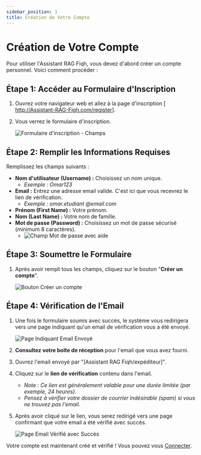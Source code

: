 ```yaml
---
sidebar_position: 1
title: Création de Votre Compte
---
```


# Création de Votre Compte

Pour utiliser l'Assistant RAG Fiqh, vous devez d'abord créer un compte personnel. Voici comment procéder :

## Étape 1: Accéder au Formulaire d'Inscription

1.  Ouvrez votre navigateur web et allez à la page d'inscription [ http://Assistant-RAG-Figh.com/register].
2.  Vous verrez le formulaire d'inscription.

    ![Formulaire d'inscription - Champs](/img/screenshot-register-form.png)

## Étape 2: Remplir les Informations Requises

Remplissez les champs suivants :

* **Nom d'utilisateur (Username) :** Choisissez un nom unique.
    * *Exemple : Omar123*
* **Email :** Entrez une adresse email valide. C'est ici que vous recevrez le lien de vérification.
    * *Exemple : omar.etudiant @email.com*
* **Prénom (First Name) :** Votre prénom.
* **Nom (Last Name) :** Votre nom de famille.
* **Mot de passe (Password) :** Choisissez un mot de passe sécurisé (minimum 8 caractères).
    * ![Champ Mot de passe avec aide](/img/screenshot-password-field.png)

## Étape 3: Soumettre le Formulaire

1.  Après avoir rempli tous les champs, cliquez sur le bouton "**Créer un compte**".

    ![Bouton Créer un compte](/img/screenshot-register-button.png)

## Étape 4: Vérification de l'Email

1.  Une fois le formulaire soumis avec succès, le système vous redirigera vers une page indiquant qu'un email de vérification vous a été envoyé.

    ![Page Indiquant Email Envoyé](/img/screenshot-send-email-page.png)

2.  **Consultez votre boîte de réception** pour l'email que vous avez fourni.
3.  Ouvrez l'email envoyé par "[Assistant RAG Fiqh/expéditeur]".
4.  Cliquez sur le **lien de vérification** contenu dans l'email.
    * *Note : Ce lien est généralement valable pour une durée limitée (par exemple, 24 heures).*
    * *Pensez à vérifier votre dossier de courrier indésirable (spam) si vous ne trouvez pas l'email.*

5.  Après avoir cliqué sur le lien, vous serez redirigé vers une page confirmant que votre email a été vérifié avec succès.

    ![Page Email Vérifié avec Succès](/img/screenshot-email-verified-page.png)

Votre compte est maintenant créé et vérifié ! Vous pouvez vous [Connecter](./logging-in.md).